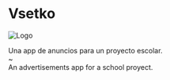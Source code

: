 # Vsetko

![Logo](https://github.com/ElCholoGamer/vsetko/raw/master/client/src/assets/img/logo.svg)

Una app de anuncios para un proyecto escolar.<br/>
~<br/>
An advertisements app for a school proyect.
